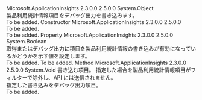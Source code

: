 <Type Name="TelemetryDebugWriter" FullName="Microsoft.ApplicationInsights.Extensibility.Implementation.TelemetryDebugWriter">
  <TypeSignature Language="C#" Value="public class TelemetryDebugWriter" />
  <TypeSignature Language="ILAsm" Value=".class public auto ansi beforefieldinit TelemetryDebugWriter extends System.Object" />
  <TypeSignature Language="DocId" Value="T:Microsoft.ApplicationInsights.Extensibility.Implementation.TelemetryDebugWriter" />
  <TypeSignature Language="VB.NET" Value="Public Class TelemetryDebugWriter" />
  <TypeSignature Language="F#" Value="type TelemetryDebugWriter = class&#xA;    interface IDebugOutput" />
  <AssemblyInfo>
    <AssemblyName>Microsoft.ApplicationInsights</AssemblyName>
    <AssemblyVersion>2.3.0.0</AssemblyVersion>
    <AssemblyVersion>2.5.0.0</AssemblyVersion>
  </AssemblyInfo>
  <Base>
    <BaseTypeName>System.Object</BaseTypeName>
  </Base>
  <Interfaces />
  <Docs>
    <summary>
            製品利用統計情報項目をデバッグ出力を書き込みます。
            </summary>
    <remarks>To be added.</remarks>
  </Docs>
  <Members>
    <Member MemberName=".ctor">
      <MemberSignature Language="C#" Value="public TelemetryDebugWriter ();" />
      <MemberSignature Language="ILAsm" Value=".method public hidebysig specialname rtspecialname instance void .ctor() cil managed" />
      <MemberSignature Language="DocId" Value="M:Microsoft.ApplicationInsights.Extensibility.Implementation.TelemetryDebugWriter.#ctor" />
      <MemberSignature Language="VB.NET" Value="Public Sub New ()" />
      <MemberType>Constructor</MemberType>
      <AssemblyInfo>
        <AssemblyName>Microsoft.ApplicationInsights</AssemblyName>
        <AssemblyVersion>2.3.0.0</AssemblyVersion>
        <AssemblyVersion>2.5.0.0</AssemblyVersion>
      </AssemblyInfo>
      <Parameters />
      <Docs>
        <summary>To be added.</summary>
        <remarks>To be added.</remarks>
      </Docs>
    </Member>
    <Member MemberName="IsTracingDisabled">
      <MemberSignature Language="C#" Value="public static bool IsTracingDisabled { get; set; }" />
      <MemberSignature Language="ILAsm" Value=".property bool IsTracingDisabled" />
      <MemberSignature Language="DocId" Value="P:Microsoft.ApplicationInsights.Extensibility.Implementation.TelemetryDebugWriter.IsTracingDisabled" />
      <MemberSignature Language="VB.NET" Value="Public Shared Property IsTracingDisabled As Boolean" />
      <MemberSignature Language="F#" Value="member this.IsTracingDisabled : bool with get, set" Usage="Microsoft.ApplicationInsights.Extensibility.Implementation.TelemetryDebugWriter.IsTracingDisabled" />
      <MemberType>Property</MemberType>
      <AssemblyInfo>
        <AssemblyName>Microsoft.ApplicationInsights</AssemblyName>
        <AssemblyVersion>2.3.0.0</AssemblyVersion>
        <AssemblyVersion>2.5.0.0</AssemblyVersion>
      </AssemblyInfo>
      <ReturnValue>
        <ReturnType>System.Boolean</ReturnType>
      </ReturnValue>
      <Docs>
        <summary>
            取得またはデバッグ出力に項目を製品利用統計情報の書き込みが有効になっているかどうかを示す値を設定します。
            </summary>
        <value>To be added.</value>
        <remarks>To be added.</remarks>
      </Docs>
    </Member>
    <Member MemberName="WriteTelemetry">
      <MemberSignature Language="C#" Value="public static void WriteTelemetry (Microsoft.ApplicationInsights.Channel.ITelemetry telemetry, string filteredBy = null);" />
      <MemberSignature Language="ILAsm" Value=".method public static hidebysig void WriteTelemetry(class Microsoft.ApplicationInsights.Channel.ITelemetry telemetry, string filteredBy) cil managed" />
      <MemberSignature Language="DocId" Value="M:Microsoft.ApplicationInsights.Extensibility.Implementation.TelemetryDebugWriter.WriteTelemetry(Microsoft.ApplicationInsights.Channel.ITelemetry,System.String)" />
      <MemberSignature Language="VB.NET" Value="Public Shared Sub WriteTelemetry (telemetry As ITelemetry, Optional filteredBy As String = null)" />
      <MemberSignature Language="F#" Value="static member WriteTelemetry : Microsoft.ApplicationInsights.Channel.ITelemetry * string -&gt; unit" Usage="Microsoft.ApplicationInsights.Extensibility.Implementation.TelemetryDebugWriter.WriteTelemetry (telemetry, filteredBy)" />
      <MemberType>Method</MemberType>
      <AssemblyInfo>
        <AssemblyName>Microsoft.ApplicationInsights</AssemblyName>
        <AssemblyVersion>2.3.0.0</AssemblyVersion>
        <AssemblyVersion>2.5.0.0</AssemblyVersion>
      </AssemblyInfo>
      <ReturnValue>
        <ReturnType>System.Void</ReturnType>
      </ReturnValue>
      <Parameters>
        <Parameter Name="telemetry" Type="Microsoft.ApplicationInsights.Channel.ITelemetry" />
        <Parameter Name="filteredBy" Type="System.String" />
      </Parameters>
      <Docs>
        <param name="telemetry">書き込む項目。</param>
        <param name="filteredBy">指定した場合を製品利用統計情報項目がフィルターで除外し、API には送信されません。</param>
        <summary>
            指定した書き込み<see cref="T:Microsoft.ApplicationInsights.Channel.ITelemetry" />をデバッグ出力項目。
            </summary>
        <remarks>To be added.</remarks>
      </Docs>
    </Member>
  </Members>
</Type>